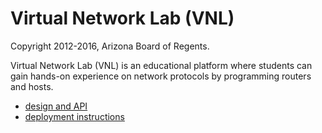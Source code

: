 # Virtual Network Lab (VNL)

Copyright 2012-2016, Arizona Board of Regents.

Virtual Network Lab (VNL) is an educational platform where students can gain hands-on experience on network protocols by programming routers and hosts.

* [design and API](https://docs.google.com/document/d/1YpaFvsHVawNSMKGKhvAvGfb8NiAeY-6QNhwUWDdM3eE/pub)
* [deployment instructions](docs/deploy.md)
